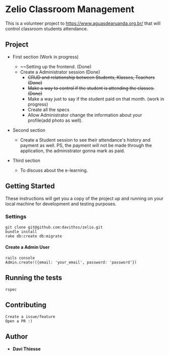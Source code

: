 # Zelio Classroom Management

This is a volunteer project to https://www.aguasdearuanda.org.br/ that will control classroom students attendance.

## Project

* First section (Work in progress)
  - ~~Setting up the frontend. (Done)
  - Create a Administrator session (Done)
    - ~~CRUD and relationship between Students, Klasses, Teachers (Done)~~
    - ~~Make a way to control if the student is attending the classes. (Done)~~
    - Make a way just to say if the student paid on that month. (work in progress)
    - Create all the specs
    - Allow Administrator change the information about your profile(add photo as well).
* Second section
  - Create a Student session to see their attendance's history and payment as well.
  PS, the payment will not be made through the application, the administrator gonna mark as paid.

* Third section
  - To discuss about the e-learning.

## Getting Started

These instructions will get you a copy of the project up and running on your local machine for development and testing purposes.

### Settings

```
git clone git@github.com:davithss/zelio.git
bundle install
rake db:create db:migrate
```
#### Create a Admin User
```
rails console
Admin.create!({email: 'your_email', password: 'password'})
```

## Running the tests

```
rspec
```

## Contributing
```
Create a issue/feature
Open a PR :)
```

## Author

* **Davi Thiesse**
